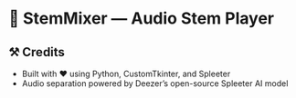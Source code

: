 # 🎵 StemMixer — Audio Stem Player


## ⚒️ Credits

- Built with ❤️ using Python, CustomTkinter, and Spleeter
- Audio separation powered by Deezer’s open-source Spleeter AI model
